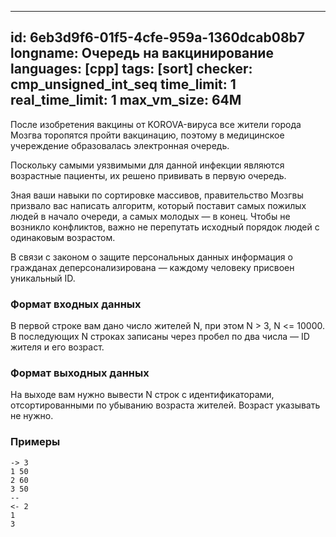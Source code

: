 
---
id: 6eb3d9f6-01f5-4cfe-959a-1360dcab08b7
longname: Очередь на вакцинирование
languages: [cpp]
tags: [sort]
checker: cmp_unsigned_int_seq
time_limit: 1
real_time_limit: 1
max_vm_size: 64M
---


После изобретения вакцины от KOROVA-вируса все жители города Мозгва торопятся пройти вакцинацию, поэтому в медицинское учереждение образовалась электронная очередь.

Поскольку самыми уязвимыми для данной инфекции являются возрастные пациенты, их решено прививать в первую очередь.

Зная ваши навыки по сортировке массивов, правительство Мозгвы призвало вас написать алгоритм, который поставит самых пожилых людей в начало очереди, а самых молодых — в конец. Чтобы не возникло конфликтов, важно не перепутать исходный порядок людей с одинаковым возрастом.

В связи с законом о защите персональных данных информация о гражданах деперсонализирована — каждому человеку присвоен уникальный ID.

### Формат входных данных

В первой строке вам дано число жителей N, при этом N > 3, N <= 10000.
В последующих N строках записаны через пробел по два числа — ID жителя и его возраст.

### Формат выходных данных

На выходе вам нужно вывести N строк с идентификаторами, отсортированными по убыванию возраста жителей. Возраст указывать не нужно.

### Примеры

```
-> 3
1 50
2 60
3 50
--
<- 2
1
3
```

